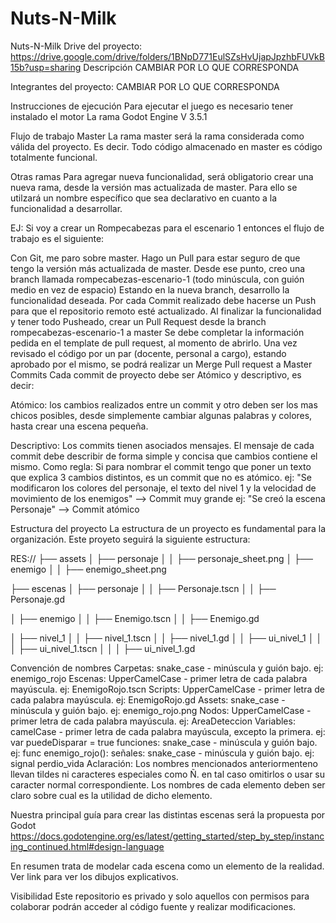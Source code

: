 # Nuts-N-Milk
Nuts-N-Milk  Drive del proyecto: https://drive.google.com/drive/folders/1BNpD771EulSZsHvUjapJpzhbFUVkB15b?usp=sharing
Descripción CAMBIAR POR LO QUE CORRESPONDA

Integrantes del proyecto: CAMBIAR POR LO QUE CORRESPONDA

Instrucciones de ejecución Para ejecutar el juego es necesario tener instalado el motor La rama Godot Engine V 3.5.1

Flujo de trabajo Master La rama master será la rama considerada como válida del proyecto. Es decir. Todo código almacenado en master es código totalmente funcional.

Otras ramas Para agregar nueva funcionalidad, será obligatorio crear una nueva rama, desde la versión mas actualizada de master. Para ello se utilzará un nombre específico que sea declarativo en cuanto a la funcionalidad a desarrollar.

EJ: Si voy a crear un Rompecabezas para el escenario 1 entonces el flujo de trabajo es el siguiente:

Con Git, me paro sobre master. Hago un Pull para estar seguro de que tengo la versión más actualizada de master. Desde ese punto, creo una branch llamada rompecabezas-escenario-1 (todo minúscula, con guión medio en vez de espacio) Estando en la nueva branch, desarrollo la funcionalidad deseada. Por cada Commit realizado debe hacerse un Push para que el repositorio remoto esté actualizado. Al finalizar la funcionalidad y tener todo Pusheado, crear un Pull Request desde la branch rompecabezas-escenario-1 a master Se debe completar la información pedida en el template de pull request, al momento de abrirlo. Una vez revisado el código por un par (docente, personal a cargo), estando aprobado por el mismo, se podrá realizar un Merge Pull request a Master Commits Cada commit de proyecto debe ser Atómico y descriptivo, es decir:

Atómico: los cambios realizados entre un commit y otro deben ser los mas chicos posibles, desde simplemente cambiar algunas palabras y colores, hasta crear una escena pequeña.

Descriptivo: Los commits tienen asociados mensajes. El mensaje de cada commit debe describir de forma simple y concisa que cambios contiene el mismo. Como regla: Si para nombrar el commit tengo que poner un texto que explica 3 cambios distintos, es un commit que no es atómico. ej: "Se modificaron los colores del personaje, el texto del nivel 1 y la velocidad de movimiento de los enemigos" --> Commit muy grande ej: "Se creó la escena Personaje" --> Commit atómico

Estructura del proyecto La estructura de un proyecto es fundamental para la organización. Este proyeto seguirá la siguiente estructura:

RES:// ├── assets │ ├── personaje │ │ ├── personaje_sheet.png │ ├── enemigo │ │ ├── enemigo_sheet.png

├── escenas │ ├── personaje │ │ ├── Personaje.tscn │ │ ├── Personaje.gd

│ ├── enemigo │ │ ├── Enemigo.tscn │ │ ├── Enemigo.gd

│ ├── nivel_1 │ │ ├── nivel_1.tscn │ │ ├── nivel_1.gd │ │ ├── ui_nivel_1 │ │ │ ├── ui_nivel_1.tscn │ │ │ ├── ui_nivel_1.gd

Convención de nombres Carpetas: snake_case - minúscula y guión bajo. ej: enemigo_rojo Escenas: UpperCamelCase - primer letra de cada palabra mayúscula. ej: EnemigoRojo.tscn Scripts: UpperCamelCase - primer letra de cada palabra mayúscula. ej: EnemigoRojo.gd Assets: snake_case - minúscula y guión bajo. ej: enemigo_rojo.png Nodos: UpperCamelCase - primer letra de cada palabra mayúscula. ej: AreaDeteccion Variables: camelCase - primer letra de cada palabra mayúscula, excepto la primera. ej: var puedeDisparar = true funciones: snake_case - minúscula y guión bajo. ej: func enemigo_rojo(): señales: snake_case - minúscula y guión bajo. ej: signal perdio_vida Aclaración: Los nombres mencionados anteriormenteno llevan tildes ni caracteres especiales como Ñ. en tal caso omitirlos o usar su caracter normal correspondiente. Los nombres de cada elemento deben ser claro sobre cual es la utilidad de dicho elemento.

Nuestra principal guía para crear las distintas escenas será la propuesta por Godot https://docs.godotengine.org/es/latest/getting_started/step_by_step/instancing_continued.html#design-language

En resumen trata de modelar cada escena como un elemento de la realidad. Ver link para ver los dibujos explicativos.

Visibilidad Este repositorio es privado y solo aquellos con permisos para colaborar podrán acceder al código fuente y realizar modificaciones.
